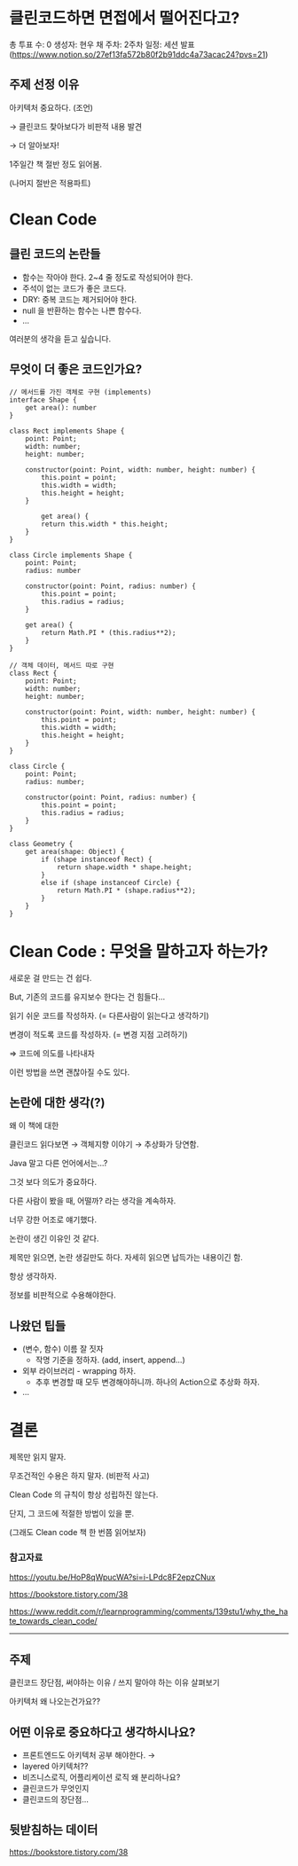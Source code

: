 # 클린코드하면 면접에서 떨어진다고?

총 투표 수: 0
생성자: 현우 채
주차: 2주차
일정: 세션 발표 (https://www.notion.so/27ef13fa572b80f2b91ddc4a73acac24?pvs=21)

## 주제 선정 이유

아키텍처 중요하다. (조언)

→ 클린코드 찾아보다가 비판적 내용 발견

→ 더 알아보자!

1주일간 책 절반 정도 읽어봄.

(나머지 절반은 적용파트)

# Clean Code

## 클린 코드의 논란들

- 함수는 작아야 한다. 2~4 줄 정도로 작성되어야 한다.
- 주석이 없는 코드가 좋은 코드다.
- DRY: 중복 코드는 제거되어야 한다.
- null 을 반환하는 함수는 나쁜 함수다.
- …

여러분의 생각을 듣고 싶습니다.

## 무엇이 더 좋은 코드인가요?

```tsx
// 메서드를 가진 객체로 구현 (implements)
interface Shape {
	get area(): number
}

class Rect implements Shape {
	point: Point;
	width: number;
	height: number;
  
	constructor(point: Point, width: number, height: number) {
		this.point = point;
		this.width = width;
		this.height = height;
	}
	
		get area() {
		return this.width * this.height;
	}
}

class Circle implements Shape {
	point: Point;
	radius: number
	
	constructor(point: Point, radius: number) {
		this.point = point;
		this.radius = radius;
	}
	
	get area() {
		return Math.PI * (this.radius**2);
	}
}
```

```tsx
// 객체 데이터, 메서드 따로 구현
class Rect {
	point: Point;
	width: number;
	height: number;

	constructor(point: Point, width: number, height: number) {
		this.point = point;
		this.width = width;
		this.height = height;
	}	
}

class Circle {
	point: Point;
	radius: number;
	
	constructor(point: Point, radius: number) {
		this.point = point;
		this.radius = radius;
	}
}

class Geometry {
	get area(shape: Object) {
		if (shape instanceof Rect) {
			return shape.width * shape.height;
		}
		else if (shape instanceof Circle) {
			return Math.PI * (shape.radius**2);
		}
	}
}
```

# Clean Code : 무엇을 말하고자 하는가?

새로운 걸 만드는 건 쉽다.

But, 기존의 코드를 유지보수 한다는 건 힘들다…

읽기 쉬운 코드를 작성하자. (= 다른사람이 읽는다고 생각하기)

변경이 적도록 코드를 작성하자. (= 변경 지점 고려하기)

⇒ 코드에 의도를 나타내자

이런 방법을 쓰면 괜찮아질 수도 있다.

## 논란에 대한 생각(?)

왜 이 책에 대한 

클린코드 읽다보면 → 객체지향 이야기 → 추상화가 당연함.

Java 말고 다른 언어에서는…?

그것 보다 의도가 중요하다.

다른 사람이 봤을 때, 어떨까? 라는 생각을 계속하자.

너무 강한 어조로 얘기했다.

논란이 생긴 이유인 것 같다.

제목만 읽으면, 논란 생길만도 하다. 자세히 읽으면 납득가는 내용이긴 함.

항상 생각하자.

정보를 비판적으로 수용해야한다.

## 나왔던 팁들

- (변수, 함수) 이름 잘 짓자
    - 작명 기준을 정하자. (add, insert, append…)
- 외부 라이브러리 - wrapping 하자.
    - 추후 변경할 때 모두 변경해야하니까. 하나의 Action으로 추상화 하자.
- …

# 결론

제목만 읽지 말자.

무조건적인 수용은 하지 말자. (비판적 사고)

Clean Code 의 규칙이 항상 성립하진 않는다.

단지, 그 코드에 적절한 방법이 있을 뿐.  

(그래도 Clean code 책 한 번쯤 읽어보자)

### 참고자료

https://youtu.be/HoP8qWpucWA?si=i-LPdc8F2epzCNux

https://bookstore.tistory.com/38

https://www.reddit.com/r/learnprogramming/comments/139stu1/why_the_hate_towards_clean_code/

---

## 주제

클린코드 장단점, 써야하는 이유 / 쓰지 말아야 하는 이유 살펴보기

아키텍처 왜 나오는건가요??

## 어떤 이유로 중요하다고 생각하시나요?

- 프론트엔드도 아키텍처 공부 해야한다. →
- layered 아키텍처??
- 비즈니스로직, 어플리케이션 로직 왜 분리하나요?
- 클린코드가 무엇인지
- 클린코드의 장단점…

## 뒷받침하는 데이터

https://bookstore.tistory.com/38